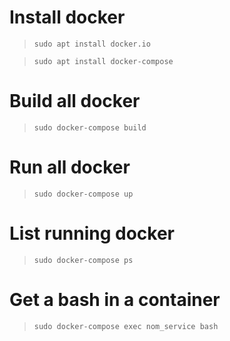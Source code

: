 # Install docker
>`sudo apt install docker.io`

>`sudo apt install docker-compose`

# Build all docker
>`sudo docker-compose build`

# Run all docker
>`sudo docker-compose up`

# List running docker
>`sudo docker-compose ps`

# Get a bash in a container
>`sudo docker-compose exec nom_service bash`
